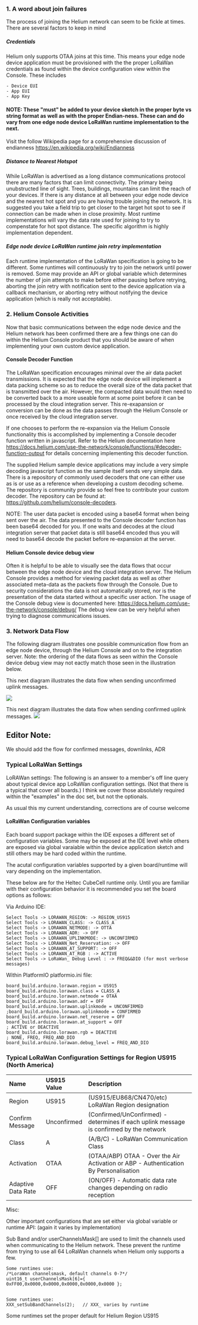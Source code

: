 

### 1. A word about join failures

The process of joining the Helium network can seem to be fickle at times. There are several factors to keep in mind
##### Credentials
Helium only supports OTAA joins at this time. This means your edge node device application must be provisioned with the the proper LoRaWan credentials as found within the device configuration view within the Console. These includes
```
- Device EUI
- App EUI
- App Key
```

#### NOTE: These "must" be added to your device sketch in the proper byte vs string format as well as with the proper Endian-ness. These can and do vary from one edge node device LoRaWan runtime implementation to the next.
Visit the follow Wikipedia page for a comprehensive discussion of endianness https://en.wikipedia.org/wiki/Endianness

##### Distance to Nearest Hotspot
While LoRaWan is advertised as a long distance communications protocol there are many factors that can limit connectivity. The primary being unubstructed line of sight. Trees, buildings, mountains can limit the reach of your devices.
If there is any distance at all between your edge node device and the nearest hot spot and you are having trouble joining the network. It is suggested you take a field trip to get closer to the target hot spot to see if connection can be made when in close proximity.
Most runtime implementations will vary the data rate used for joining to try to compenstate for hot spot distance. The specific algorithm is highly implementation dependent.
 
 ##### Edge node device LoRaWan runtime join retry implementation
 Each runtime implementation of the LoRaWan specification is going to be different. Some runtimes will continuously try to join the network until power is removed. Some may provide an API or global variable which determines the number of join attempts to make before either pausing before retrying, aborting the join retry with notification sent to the device application via a callback mechanism, or aborting retry without notifying the device application (which is really not acceptable).
 

### 2. Helium Console Activities

Now that basic communications between the edge node device and the Helium network has been confirmed there are a few things one can do within the Helium Console product that you should be aware of when implementing your own custom device application.


#### Console Decoder Function

The LoRaWan specification encourages minimal over the air data packet transmissions. It is 
expected that the edge node device will implement a data packing scheme so as to reduce the overall size of the data packet that is transmitted over the air.
However, the compacted data would then need to be converted back to a more useable form at some point before it can be processed by the cloud integration server. This re-exapansion or conversion can be done as the data passes through the Helium Console or once received by the cloud integration server.



If one chooses to perform the re-expansion via the Helium Console functionality this is accomplished by implementing a Console decoder function written in javascript. Refer to the Helium documentation here https://docs.helium.com/use-the-network/console/functions/#decoder-function-output  for details concerning implementing this decoder function.

The supplied Helium sample device applications may include a very simple decoding javascript function as the sample itself sends very simple data. There is a repository of commonly used decoders that one can either use as is or use as a reference when developing a custom decoding scheme. The repository is community provide so feel free to contribute your custom decoder.
The repository can be found at: https://github.com/helium/console-decoders.

NOTE: The user data packet is encoded using a base64 format when being sent over the air. The data presented to the Console decoder function has been base64 decoded for you. If one waits and decodes at the cloud integration server that packet data is still base64 encoded thus you will need to base64 decode the packet  before re-expansion at the server.


#### Helium Console device debug view

Often it is helpful to be able to visually see the data flows that occur between the edge node device and the cloud integration server. The Helium Console provides a method for viewing  packet data as well as other associated meta-data as the packets flow through the Console. Due to security considerations the 
data is not automatically stored, nor is the presentation of the data started without a specific user action.
The usage of the Console debug view is documented here: https://docs.helium.com/use-the-network/console/debug/
The debug view can be very helpful when trying to diagnose communications issues.

  
 
### 3. Network Data Flow
  The following diagram illustrates one possible communication flow from an edge node device, through the Helium Console and on to the integration server.
  Note: the ordering of the data flows as seen within the Console device debug view may not eactly match those seen in the illustration below.

This next diagram illustrates the data flow when sending unconfirmed uplink messages.
  
  ![](./unconfirmed.png)


This next diagram illustrates the data flow when sending confirmed uplink messages.
  ![](./unconfirmed.png)
  
  ## Editor Note:
  We should add the flow for confirmed messages, downlinks, ADR 
  
### Typical LoRaWan Settings
  LoRAWan settings: 
The following is an answer to a member's off line query about typical device app LoRaWan configuration settings. (Not that there is a typical that cover all boards.)  I think we cover those absolutely required within the "examples" in the doc set, but not the optionals. 


As usual this my current understanding, corrections are of course welcome

#### LoRaWan Configuration variables

Each board support package within the IDE exposes a different set of configuration variables. Some may be exposed at the IDE level while others are exposed via global varaiable within the device application sketch and still others may be hard coded within the runtime.

The acutal configuration variables supported by a given board/runtime will vary depending on the implementation.


 These below are for the Heltec CubeCell runtime only.
 Until you are familiar with their configuration behavior it is recommended you set the board options as follows:

 Via Arduino IDE: 
 ```
Select Tools -> LORAWAN_REGION: -> REGION_US915
Select Tools -> LORAWAN_CLASS: -> CLASS_A
Select Tools -> LORAWAN_NETMODE: -> OTTA
Select Tools -> LORAWAN_ADR: -> OFF
Select Tools -> LORAWAN_UPLINKMODE: -> UNCONFIRMED
Select Tools -> LORAWAN_Net_Reservation: -> OFF
Select Tools -> LORAWAN_AT_SUPPORT: -> OFF
Select Tools -> LORAWAN_AT_RGB : -> ACTIVE
Select Tools -> LoRaWan_ Debug Level : -> FREQ&&DIO (for most verbose messages)
```
Within PlatformIO platformio.ini file:
```
board_build.arduino.lorawan.region = US915
board_build.arduino.lorawan.class = CLASS_A
board_build.arduino.lorawan.netmode = OTAA
board_build.arduino.lorawan.adr = OFF
board_build.arduino.lorawan.uplinkmode = UNCONFIRMED
;board_build.arduino.lorawan.uplinkmode = CONFIRMED
board_build.arduino.lorawan.net_reserve = OFF
board_build.arduino.lorawan.at_support = OFF
; ACTIVE or DEACTIVE
board_build.arduino.lorawan.rgb = DEACTIVE
; NONE, FREQ, FREQ_AND_DIO
board_build.arduino.lorawan.debug_level = FREQ_AND_DIO
```

### Typical LoRaWan Configuration Settings for Region US915 (North America)
| Name               |  US915 Value    | Description                                                               |
|:-------------------|:----------------|:--------------------------------------------------------------------------|
| Region             | US915           | (US915/EU868/CN470/etc) LoRaWan Region designation                        |
| Confirm Message    | Unconfirmed     | (Confirmed/UnConfirmed) - determines if each uplink message is confirmed by the network             |
| Class              | A               | (A/B/C) - LoRaWan Communication Class                                       |
| Activation         | OTAA            | (OTAA/ABP) OTAA - Over the Air Activation or ABP - Authentication By Personalisation |
| Adaptive Data Rate | OFF             | (ON/OFF) - Automatic data rate changes depending on radio reception                  |



Misc:

Other important configurations that are set either via global variable or runtime API: (again it varies by implementation)

Sub Band and/or userChannelsMask[] are used to limit the channels used when communicating to the Helium network. These prevent the runtime from trying to use all 64 LoRaWan channels when Helium only supports a few.
```
Some runtimes use:
/*LoraWan channelsmask, default channels 0-7*/
uint16_t userChannelsMask[6]={ 0xFF00,0x0000,0x0000,0x0000,0x0000,0x0000 };


Some runtimes use:
XXX_setSubBandChannels(2);   // XXX_ varies by runtime
```

Some runtimes set the proper default for Helium Region US915


